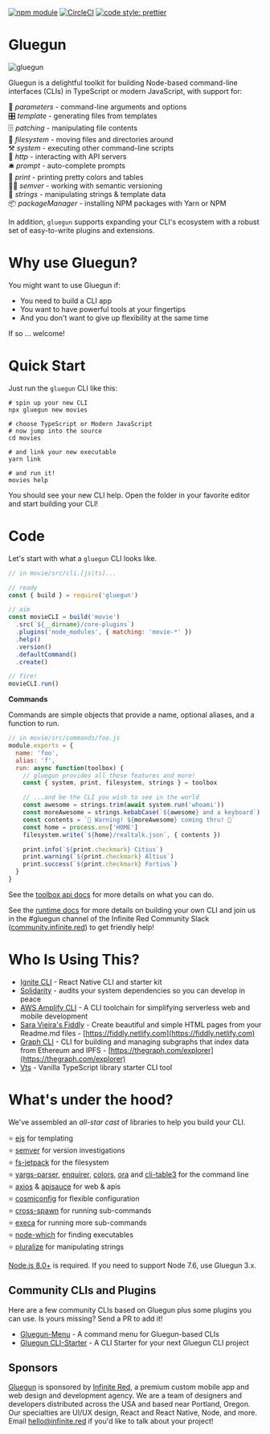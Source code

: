 [![npm module](https://badge.fury.io/js/gluegun.svg)](https://www.npmjs.org/package/gluegun)
[![CircleCI](https://circleci.com/gh/infinitered/gluegun.svg?style=svg)](https://circleci.com/gh/infinitered/gluegun)
[![code style: prettier](https://img.shields.io/badge/code_style-prettier-ff69b4.svg?style=flat-square)](https://github.com/prettier/prettier)

# Gluegun

![gluegun](https://user-images.githubusercontent.com/1479215/50237287-5a23e380-0371-11e9-89ea-85b41cd25217.jpg)

Gluegun is a delightful toolkit for building Node-based command-line interfaces (CLIs) in TypeScript or modern JavaScript, with support for:

🌯 *parameters* - command-line arguments and options<br />
🎛 *template* - generating files from templates<br />
🗄 *patching* - manipulating file contents<br />
💾 *filesystem* - moving files and directories around<br />
⚒ *system* - executing other command-line scripts<br />
🎅 *http* - interacting with API servers<br />
🛎 *prompt* - auto-complete prompts<br />
💃 *print* - printing pretty colors and tables<br />
👩‍✈️ *semver* - working with semantic versioning<br />
🎻 *strings* - manipulating strings & template data<br />
📦 *packageManager* - installing NPM packages with Yarn or NPM<br />

In addition, `gluegun` supports expanding your CLI's ecosystem with a robust set of easy-to-write plugins and extensions.

# Why use Gluegun?

You might want to use Gluegun if:

* You need to build a CLI app
* You want to have powerful tools at your fingertips
* And you don't want to give up flexibility at the same time

If so ... welcome!

# Quick Start

Just run the `gluegun` CLI like this:

```
# spin up your new CLI
npx gluegun new movies

# choose TypeScript or Modern JavaScript
# now jump into the source
cd movies

# and link your new executable
yarn link

# and run it!
movies help
```

You should see your new CLI help. Open the folder in your favorite editor and start building your CLI!

# Code

Let's start with what a `gluegun` CLI looks like.

```js
// in movie/src/cli.[js|ts]...

// ready
const { build } = require('gluegun')

// aim
const movieCLI = build('movie')
  .src(`${__dirname}/core-plugins`)
  .plugins('node_modules', { matching: 'movie-*' })
  .help()
  .version()
  .defaultCommand()
  .create()

// fire!
movieCLI.run()
```

**Commands**

Commands are simple objects that provide a name, optional aliases, and a function to run.

```js
// in movie/src/commands/foo.js
module.exports = {
  name: 'foo',
  alias: 'f',
  run: async function(toolbox) {
    // gluegun provides all these features and more!
    const { system, print, filesystem, strings } = toolbox

    // ...and be the CLI you wish to see in the world
    const awesome = strings.trim(await system.run('whoami'))
    const moreAwesome = strings.kebabCase(`${awesome} and a keyboard`)
    const contents = `🚨 Warning! ${moreAwesome} coming thru! 🚨`
    const home = process.env['HOME']
    filesystem.write(`${home}/realtalk.json`, { contents })

    print.info(`${print.checkmark} Citius`)
    print.warning(`${print.checkmark} Altius`)
    print.success(`${print.checkmark} Fortius`)
  }
}
```

See the [toolbox api docs](./docs/toolbox-api.md) for more details on what you can do.

See the [runtime docs](./docs/runtime.md) for more details on building your own CLI and join us in the #gluegun channel of the Infinite Red Community Slack ([community.infinite.red](http://community.infinite.red)) to get friendly help!

# Who Is Using This?

* [Ignite CLI](https://github.com/infinitered/ignite) - React Native CLI and starter kit
* [Solidarity](https://github.com/infinitered/solidarity) - audits your system dependencies so you can develop in peace
* [AWS Amplify CLI](https://github.com/aws-amplify/amplify-cli) - A CLI toolchain for simplifying serverless web and mobile development
* [Sara Vieira's Fiddly](https://github.com/SaraVieira/fiddly) - Create beautiful and simple HTML pages from your Readme.md files - [https://fiddly.netlify.com](https://fiddly.netlify.com)
* [Graph CLI](https://github.com/graphprotocol/graph-cli) - CLI for building and managing subgraphs that index data from Ethereum and IPFS - [https://thegraph.com/explorer](https://thegraph.com/explorer)
* [Vts](https://github.com/snowfrogdev/Vts) - Vanilla TypeScript library starter CLI tool

# What's under the hood?

We've assembled an _all-star cast_ of libraries to help you build your CLI.

⭐️ [ejs](https://github.com/mde/ejs) for templating<br />
⭐️ [semver](https://github.com/npm/node-semver) for version investigations<br />
⭐️ [fs-jetpack](https://github.com/szwacz/fs-jetpack) for the filesystem<br />
⭐️ [yargs-parser](https://github.com/yargs/yargs-parser), [enquirer](https://github.com/enquirer/enquirer), [colors](https://github.com/Marak/colors.js), [ora](https://github.com/sindresorhus/ora) and [cli-table3](https://github.com/cli-table/cli-table3) for the command line<br />
⭐️ [axios](https://github.com/mzabriskie/axios) & [apisauce](https://github.com/infinitered/apisauce) for web & apis<br />
⭐️ [cosmiconfig](https://github.com/davidtheclark/cosmiconfig) for flexible configuration </br>
⭐️ [cross-spawn](https://github.com/IndigoUnited/node-cross-spawn) for running sub-commands</br>
⭐️ [execa](https://github.com/sindresorhus/execa) for running more sub-commands</br>
⭐️ [node-which](https://github.com/npm/node-which) for finding executables</br>
⭐️ [pluralize](https://github.com/blakeembrey/pluralize) for manipulating strings</br>

[Node.js 8.0+](https://nodejs.org) is required. If you need to support Node 7.6, use Gluegun 3.x.

## Community CLIs and Plugins

Here are a few community CLIs based on Gluegun plus some plugins you can use. Is yours missing? Send a PR to add it!

* [Gluegun-Menu](https://github.com/lenneTech/gluegun-menu) - A command menu for Gluegun-based CLIs
* [Gluegun CLI-Starter](https://github.com/lenneTech/cli-starter) - A CLI Starter for your next Gluegun CLI project

## Sponsors

[Gluegun](https://github.com/infinitered/gluegun) is sponsored by [Infinite Red](https://infinite.red/), a premium custom mobile app and web design and development agency. We are a team of designers and developers distributed across the USA and based near Portland, Oregon. Our specialties are UI/UX design, React and React Native, Node, and more. Email [hello@infinite.red](mailto:hello@infinite.red) if you'd like to talk about your project!
